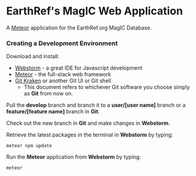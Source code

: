 # EarthRef's MagIC Web Application

A [Meteor](https://www.meteor.com) application for the EarthRef.org MagIC Database.

### Creating a Development Environment

Download and install:
- [Webstorm](https://www.jetbrains.com/webstorm/download/) - a great IDE for Javascript development
- [Meteor](https://www.meteor.com/install) - the full-stack web framework
- [Git Kraken](https://www.gitkraken.com/download) or another Git UI or Git shell  
  - This document refers to whichever Git software you choose simply as **Git** from now on.

Pull the **develop** branch and branch it to a **user/[user name]** branch or a **feature/[feature name]** branch in **Git**.

Check out the new branch in **Git** and make changes in **Webstorm**.

Retrieve the latest packages in the terminal in **Webstorm** by typing:

```
meteor npm update
```

Run the **Meteor** application from **Webstorm** by typing:

```
meteor
```
